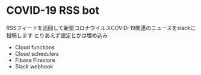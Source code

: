 COVID-19 RSS bot
=====
RSSフィードを巡回して新型コロナウイルスCOVID-19関連のニュースをslackに投稿します
とりあえず設定とかは埋め込み

- Cloud functions
- Cloud schedulers
- Fibase Firestore
- Slack webhook
